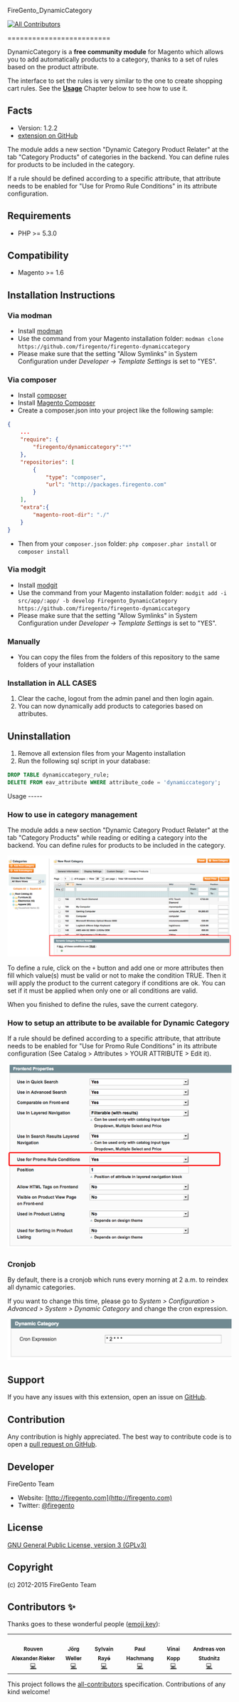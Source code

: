 FireGento_DynamicCategory
<!-- ALL-CONTRIBUTORS-BADGE:START - Do not remove or modify this section -->
[![All Contributors](https://img.shields.io/badge/all_contributors-6-orange.svg?style=flat-square)](#contributors-)
<!-- ALL-CONTRIBUTORS-BADGE:END -->
=========================

DynamicCategory is a **free community module** for Magento which allows you to add automatically products to a category, thanks to a set of rules based on the product attribute.

The interface to set the rules is very similar to the one to create shopping cart rules. See the [**Usage**](#usage) Chapter below to see how to use it.

Facts
-----

- Version: 1.2.2
- [extension on GitHub](https://github.com/firegento/firegento-dynamiccategory)

The module adds a new section "Dynamic Category Product Relater" at the tab "Category Products" of categories in the backend.
You can define rules for products to be included in the category.

If a rule should be defined according to a specific attribute, that attribute needs to be enabled for "Use for Promo Rule Conditions" in its attribute configuration.

Requirements
------------

- PHP >= 5.3.0

Compatibility
-------------
- Magento >= 1.6

Installation Instructions
-------------------------

### Via modman

- Install [modman](https://github.com/colinmollenhour/modman)
- Use the command from your Magento installation folder: `modman clone https://github.com/firegento/firegento-dynamiccategory`
- Please make sure that the setting "Allow Symlinks" in System Configuration under *Developer -> Template Settings* is set to "YES".

### Via composer
- Install [composer](http://getcomposer.org/download/)
- Install [Magento Composer](https://github.com/magento-hackathon/magento-composer-installer)
- Create a composer.json into your project like the following sample:

```json
{
    ...
    "require": {
        "firegento/dynamiccategory":"*"
    },
    "repositories": [
	    {
            "type": "composer",
            "url": "http://packages.firegento.com"
        }
    ],
    "extra":{
        "magento-root-dir": "./"
    }
}
```

- Then from your `composer.json` folder: `php composer.phar install` or `composer install`

### Via modgit

- Install [modgit](https://github.com/jreinke/modgit)
- Use the command from your Magento installation folder: `modgit add -i src/app/:app/ -b develop Firegento_DynamicCategory https://github.com/firegento/firegento-dynamiccategory`
- Please make sure that the setting "Allow Symlinks" in System Configuration under *Developer -> Template Settings* is set to "YES".

### Manually
- You can copy the files from the folders of this repository to the same folders of your installation


### Installation in ALL CASES
1. Clear the cache, logout from the admin panel and then login again.
2. You can now dynamically add products to categories based on attributes.

Uninstallation
--------------
1. Remove all extension files from your Magento installation
2. Run the following sql script in your database:

```sql
DROP TABLE dynamiccategory_rule;
DELETE FROM eav_attribute WHERE attribute_code = 'dynamiccategory';
```

<a name="usage">
Usage
-----

### How to use in category management

The module adds a new section "Dynamic Category Product Relater" at the tab "Category Products" while reading or editing a category into the backend.
You can define rules for products to be included in the category.

![Dynamic Category Products](./docs/images/screenshot-tab-dynamic-products.png)

To define a rule, click on the `+` button and add one or more attributes then fill which value(s) must be valid or not to make the condition TRUE. Then it will apply the product to the current category if conditions are ok. You can set if it must be applied when only one or all conditions are valid.

When you finished to define the rules, save the current category.

### How to setup an attribute to be available for Dynamic Category

If a rule should be defined according to a specific attribute, that attribute needs to be enabled for "Use for Promo Rule Conditions" in its attribute configuration (See Catalog > Attributes > YOUR ATTRIBUTE > Edit it).

![Attribute Edit](./docs/images/attribute-rule-promotion.png)


### Cronjob

By default, there is a cronjob which runs every morning at 2 a.m. to reindex all dynamic categories.

If you want to change this time, please go to *System > Configuration > Advanced > System > Dynamic Category* and 
change the cron expression.

![System Config Cron Expr](./docs/images/system-config-cron-expr.png)


Support
-------
If you have any issues with this extension, open an issue on [GitHub](https://github.com/firegento/firegento-customer/issues).

Contribution
------------
Any contribution is highly appreciated. The best way to contribute code is to open a [pull request on GitHub](https://help.github.com/articles/using-pull-requests).

Developer
---------
FireGento Team
* Website: [http://firegento.com](http://firegento.com)
* Twitter: [@firegento](https://twitter.com/firegento)

License
-------
[GNU General Public License, version 3 (GPLv3)](http://opensource.org/licenses/gpl-3.0)

Copyright
---------
(c) 2012-2015 FireGento Team

## Contributors ✨

Thanks goes to these wonderful people ([emoji key](https://allcontributors.org/docs/en/emoji-key)):

<!-- ALL-CONTRIBUTORS-LIST:START - Do not remove or modify this section -->
<!-- prettier-ignore-start -->
<!-- markdownlint-disable -->
<table>
  <tr>
    <td align="center"><a href="https://rouven.io/"><img src="https://avatars3.githubusercontent.com/u/393419?v=4" width="100px;" alt=""/><br /><sub><b>Rouven Alexander Rieker</b></sub></a><br /><a href="https://github.com/firegento/firegento-dynamiccategory/commits?author=therouv" title="Code">💻</a></td>
    <td align="center"><a href="http://www.flagbit.de/"><img src="https://avatars2.githubusercontent.com/u/449424?v=4" width="100px;" alt=""/><br /><sub><b>Jörg Weller</b></sub></a><br /><a href="https://github.com/firegento/firegento-dynamiccategory/commits?author=hackwell" title="Code">💻</a></td>
    <td align="center"><a href="https://www.diglin.com/"><img src="https://avatars2.githubusercontent.com/u/1337461?v=4" width="100px;" alt=""/><br /><sub><b>Sylvain Rayé</b></sub></a><br /><a href="https://github.com/firegento/firegento-dynamiccategory/commits?author=sylvainraye" title="Code">💻</a></td>
    <td align="center"><a href="https://www.reachdigital.nl/"><img src="https://avatars2.githubusercontent.com/u/1244416?v=4" width="100px;" alt=""/><br /><sub><b>Paul Hachmang</b></sub></a><br /><a href="https://github.com/firegento/firegento-dynamiccategory/commits?author=paales" title="Code">💻</a></td>
    <td align="center"><a href="http://vinaikopp.com/"><img src="https://avatars0.githubusercontent.com/u/72463?v=4" width="100px;" alt=""/><br /><sub><b>Vinai Kopp</b></sub></a><br /><a href="https://github.com/firegento/firegento-dynamiccategory/commits?author=Vinai" title="Code">💻</a></td>
    <td align="center"><a href="http://www.integer-net.de/agentur/andreas-von-studnitz/"><img src="https://avatars1.githubusercontent.com/u/662059?v=4" width="100px;" alt=""/><br /><sub><b>Andreas von Studnitz</b></sub></a><br /><a href="https://github.com/firegento/firegento-dynamiccategory/commits?author=avstudnitz" title="Code">💻</a></td>
  </tr>
</table>

<!-- markdownlint-enable -->
<!-- prettier-ignore-end -->
<!-- ALL-CONTRIBUTORS-LIST:END -->

This project follows the [all-contributors](https://github.com/all-contributors/all-contributors) specification. Contributions of any kind welcome!